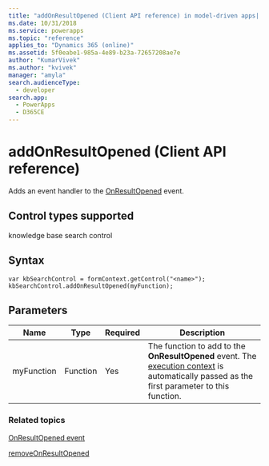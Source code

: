 ```yaml
---
title: "addOnResultOpened (Client API reference) in model-driven apps| MicrosoftDocs"
ms.date: 10/31/2018
ms.service: powerapps
ms.topic: "reference"
applies_to: "Dynamics 365 (online)"
ms.assetid: 5f0eabe1-985a-4e89-b23a-72657208ae7e
author: "KumarVivek"
ms.author: "kvivek"
manager: "amyla"
search.audienceType: 
  - developer
search.app: 
  - PowerApps
  - D365CE
---
```

# addOnResultOpened (Client API reference)



Adds an event handler to the [OnResultOpened](../events/onresultopened.md) event. 

## Control types supported

knowledge base search control

## Syntax

```
var kbSearchControl = formContext.getControl("<name>");
kbSearchControl.addOnResultOpened(myFunction);
```

## Parameters

|Name | Type | Required | Description|
|--|--|--|--|
|myFunction |Function |Yes|The function to add to the **OnResultOpened** event. The [execution context](../../clientapi-execution-context.md) is automatically passed as the first parameter to this function.|

### Related topics

[OnResultOpened event](../events/onresultopened.md)

[removeOnResultOpened](removeOnResultOpened.md)
